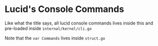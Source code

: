 # Lucid's Console Commands

Like what the title says, all lucid console commands lives inside this and pre-loaded inside `internal/kernel/cli.go`

Note that the `var Commands` lives inside `struct.go`
